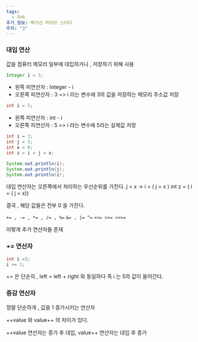 ```yaml
---
tags:
  - 자바
추가_정보: 백기선 라이브 스터디
주차: "3"
---
```

### 대입 연산

값을 컴퓨터 메모리 일부에 대입하거나 , 저장하기 위해 사용
```java
Integer i = 3;
```
- 왼쪽 피연산자 : Integer - i
- 오른쪽 피연산자 : 3
=> i 라는 변수에 3의 값을 저장하는 메모리 주소값 저장
```java
int i = 5;
```
- 왼쪽 피연산자 : int - i
- 오른쪽 피연산자 : 5
=> i 라는 변수에 5라는 실제값 저장


```java
int i = 3;  
int j = 5;  
int x = 0;  
int z = i = j = x;  

System.out.println(i);  
System.out.println(j);  
System.out.println(z);
```

대입 연산자는 오른쪽에서 처리하는 우선순위를 가진다.
j = x -> i = ( j = x )
int z = ( i = ( j = x))

결국 , 해당 값들은 전부 0 을 가진다.

`+= , -= , *= , /= , %=`
`&= , |= ^=`
`<<= >>= >>>=`

이렇게 추가 연산자들 존재

### += 연산자

```java
int i =3;
i += 2;
```

+= 은 단순히 , left = left + right 와 동일하다
즉 i 는 5의 값이 들어간다.

### 증감 연산자

정말 단순하게 , 값을 1 증가시키는 연산자

++value 와 value++ 의 차이가 있다.

++value 연산자는 증가 후 대입,
value++ 연산자는 대입 후 증가
